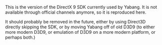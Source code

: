 This is the version of the DirectX 9 SDK currently used by Yabang. It is not available through official channels anymore, so it is reproduced here.

It should probably be removed in the future, either by using Direct3D directly skipping the SDK, or by moving Yabang off of old D3D9 (to either more modern D3D9, or emulation of D3D9 on a more modern platform, or perhaps both.)